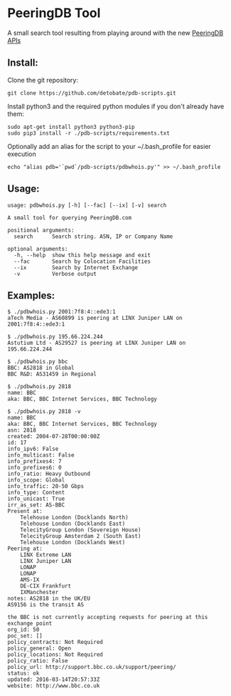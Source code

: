 PeeringDB Tool
=================

A small search tool resulting from playing around with the new [PeeringDB](https://peeringdb.com) [APIs](https://www.peeringdb.com/apidocs/)

Install:
---------------

Clone the git repository:

    git clone https://github.com/detobate/pdb-scripts.git

Install python3 and the required python modules if you don't already have them:

    sudo apt-get install python3 python3-pip
    sudo pip3 install -r ./pdb-scripts/requirements.txt

Optionally add an alias for the script to your ~/.bash_profile for easier execution

    echo "alias pdb='`pwd`/pdb-scripts/pdbwhois.py'" >> ~/.bash_profile

Usage:
------

    usage: pdbwhois.py [-h] [--fac] [--ix] [-v] search

    A small tool for querying PeeringDB.com

    positional arguments:
      search      Search string. ASN, IP or Company Name

    optional arguments:
      -h, --help  show this help message and exit
      --fac       Search by Colocation Facilities
      --ix        Search by Internet Exchange
      -v          Verbose output


Examples:
--------

    $ ./pdbwhois.py 2001:7f8:4::ede3:1
    aTech Media - AS60899 is peering at LINX Juniper LAN on 2001:7f8:4::ede3:1

    $ ./pdbwhois.py 195.66.224.244
    Astutium Ltd - AS29527 is peering at LINX Juniper LAN on 195.66.224.244

    $ ./pdbwhois.py bbc
    BBC: AS2818 in Global
    BBC R&D: AS31459 in Regional

    $ ./pdbwhois.py 2818
    name: BBC
    aka: BBC, BBC Internet Services, BBC Technology

    $ ./pdbwhois.py 2818 -v
    name: BBC
    aka: BBC, BBC Internet Services, BBC Technology
    asn: 2818
    created: 2004-07-28T00:00:00Z
    id: 17
    info_ipv6: False
    info_multicast: False
    info_prefixes4: 7
    info_prefixes6: 0
    info_ratio: Heavy Outbound
    info_scope: Global
    info_traffic: 20-50 Gbps
    info_type: Content
    info_unicast: True
    irr_as_set: AS-BBC
    Present at:
    	Telehouse London (Docklands North)
    	Telehouse London (Docklands East)
    	TelecityGroup London (Sovereign House)
    	TelecityGroup Amsterdam 2 (South East)
    	Telehouse London (Docklands West)
    Peering at:
    	LINX Extreme LAN
    	LINX Juniper LAN
    	LONAP
    	LONAP
    	AMS-IX
    	DE-CIX Frankfurt
    	IXManchester
    notes: AS2818 in the UK/EU
    AS9156 is the transit AS

    the BBC is not currently accepting requests for peering at this exchange point
    org_id: 50
    poc_set: []
    policy_contracts: Not Required
    policy_general: Open
    policy_locations: Not Required
    policy_ratio: False
    policy_url: http://support.bbc.co.uk/support/peering/
    status: ok
    updated: 2016-03-14T20:57:33Z
    website: http://www.bbc.co.uk
